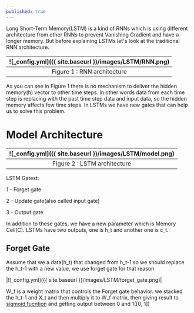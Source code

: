 ```yaml
---
published: true
---
```

Long Short-Term Memory(LSTM) is a kind of RNNs which is using different architecture from other RNNs to prevent Vanishing Gradient and have a longer memory. But before explaining LSTMs let's look at the traditional RNN architecture.

|![_config.yml]({{ site.baseurl }}/images/LSTM/RNN.png)|
|:--:| 
| Figure 1 : RNN architecture|

As you can see in Figure 1 there is no mechanism to deliver the hidden memory(h) vector to other time steps. In other words data from each time step is replacing with the past time step data and input data, so the hidden memory affects few time steps. In LSTMs we have new gates that can help us to solve this problem.

# Model Architecture

|![_config.yml]({{ site.baseurl }}/images/LSTM/model.png)|
|:--:| 
| Figure 2 : LSTM architecture|

LSTM Gatest:

1 - Forget gate

2 - Update gate(also called input gate)

3 - Output gate

In addition to these gates, we have a new parameter which is Memory Cell(C). LSTMs have two outputs, one is h_t and another one is c_t.

## Forget Gate

Assume that we a data(h_t) that changed from h_t-1 so we should replace the h_t-1 with a new 
value, we use forget gate for that reason

|![_config.yml]({{ site.baseurl }}/images/LSTM/forget_gate.png)|

W_f is a weight matrix that controls the Forget gate behavior. we stacked the h_t-1 and X_t and then multiply it to W_f matrix, then giving result to [sigmoid fucntion](https://en.wikipedia.org/wiki/Sigmoid_function) and getting output between 0 and 1([0, 1])